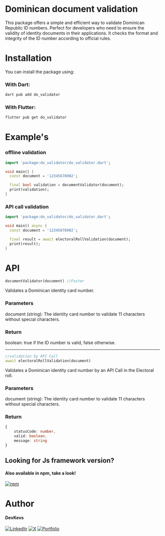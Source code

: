 # Dominican document validation

This package offers a simple and efficient way to validate Dominican Republic ID numbers. Perfect for developers who need to ensure the validity of identity documents in their applications. It checks the format and integrity of the ID number according to official rules.

# Installation

You can install the package using:

### With Dart:
```sh
dart pub add do_validator 
```
### With Flutter:
```sh
flutter pub get do_validator 
```

# Example's

### offline validation
```dart
import 'package:do_validator/do_validator.dart';

void main() {
  const document = '12345678902';

  final bool validation = documentValidator(document);
  print(validation);
}
```
### API call validation
```dart
import 'package:do_validator/do_validator.dart';

void main() async {
  const document = '12345678902';

  final result = await electoralRollValidation(document);
  print(result);
}
```
# API 
```dart
documentValidator(document) //Faster
```

Validates a Dominican identity card number.

### Parameters
document (string): The identity card number to validate 11 characters without special characters.

### Return
boolean: true if the ID number is valid, false otherwise.
<hr>

```dart
//validation by API Call
await electoralRollValidation(document) 
```
Validates a Dominican identity card number by an API Call in the Electoral roll.

### Parameters
document (string): The identity card number to validate 11 characters without special characters.

### Return
```ts
{
    statusCode: number,
    valid: boolean,
    message: string
}
```
## Looking for Js framework version? 
#### Also available in npm, take a look! <br />
[![npm](https://img.shields.io/badge/do--validator-red.svg?logo=npm&logoColor=white)](https://www.npmjs.com/package/do-validator) 

# Author
#### DevKevs 
[![LinkedIn](https://img.shields.io/badge/LinkedIn-blue.svg?logo=linkedin&logoColor=white)](https://linkedin.com/in/kevin-féliz-encarnación-a20888200)
[![X](https://img.shields.io/badge/Twitter(X)-black.svg?logo=X&logoColor=white)](https://x.com/DevKevs_) [![Portfolio](https://img.shields.io/badge/Portfolio-blue.svg?logo=angular&logoColor=white)](https://devkevs.netlify.app) 